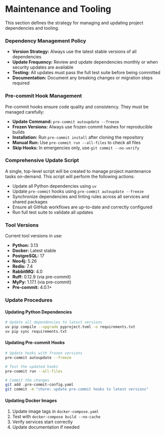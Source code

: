 # Maintenance and Tooling

This section defines the strategy for managing and updating project dependencies and tooling.

### **Dependency Management Policy**

  * **Version Strategy:** Always use the latest stable versions of all dependencies
  * **Update Frequency:** Review and update dependencies monthly or when security updates are available
  * **Testing:** All updates must pass the full test suite before being committed
  * **Documentation:** Document any breaking changes or migration steps required

### **Pre-commit Hook Management**

Pre-commit hooks ensure code quality and consistency. They must be managed carefully:

  * **Update Command:** `pre-commit autoupdate --freeze`
  * **Frozen Versions:** Always use frozen commit hashes for reproducible builds
  * **Installation:** Run `pre-commit install` after cloning the repository
  * **Manual Run:** Use `pre-commit run --all-files` to check all files
  * **Skip Hooks:** In emergencies only, use `git commit --no-verify`

### **Comprehensive Update Script**

A single, top-level script will be created to manage project maintenance tasks on-demand. This script will perform the following actions:

  * Update all Python dependencies using `uv`
  * Update `pre-commit` hooks using `pre-commit autoupdate --freeze`
  * Synchronize dependencies and linting rules across all services and shared packages
  * Ensure all GitHub workflows are up-to-date and correctly configured
  * Run full test suite to validate all updates

### **Tool Versions**

Current tool versions in use:

  * **Python:** 3.13
  * **Docker:** Latest stable
  * **PostgreSQL:** 17
  * **Neo4j:** 5.26
  * **Redis:** 7.4
  * **RabbitMQ:** 4.0
  * **Ruff:** 0.12.9 (via pre-commit)
  * **MyPy:** 1.17.1 (via pre-commit)
  * **Pre-commit:** 4.0.1+

### **Update Procedures**

#### Updating Python Dependencies
```bash
# Update all dependencies to latest versions
uv pip compile --upgrade pyproject.toml -o requirements.txt
uv pip sync requirements.txt
```

#### Updating Pre-commit Hooks
```bash
# Update hooks with frozen versions
pre-commit autoupdate --freeze

# Test the updated hooks
pre-commit run --all-files

# Commit the changes
git add .pre-commit-config.yaml
git commit -m "chore: update pre-commit hooks to latest versions"
```

#### Updating Docker Images
1. Update image tags in `docker-compose.yaml`
2. Test with `docker-compose build --no-cache`
3. Verify services start correctly
4. Update documentation if needed
